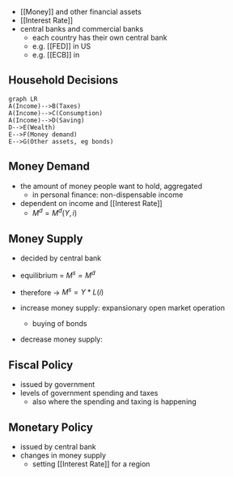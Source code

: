- [[Money]] and other financial assets
- [[Interest Rate]]
- central banks and commercial banks
	- each country has their own central bank
	- e.g. [[FED]] in US
	- e.g. [[ECB]] in

## Household Decisions
```mermaid
graph LR
A(Income)-->B(Taxes)
A(Income)-->C(Consumption)
A(Income)-->D(Saving)
D-->E(Wealth)
E-->F(Money demand)
E-->G(Other assets, eg bonds)
```

## Money Demand
- the amount of money people want to hold, aggregated
	- in personal finance: non-dispensable income
- dependent on income and [[Interest Rate]]
	- $M^{d} = M^{d}(Y, i)$

## Money Supply
- decided by central bank
- equilibrium = $M^{s} = M^{d}$
- therefore -> $M^{s} = Y * L(i)$

- increase money supply: expansionary open market operation
	- buying of bonds
- decrease money supply: 

## Fiscal Policy
- issued by government
- levels of government spending and taxes
	- also where the spending and taxing is happening

## Monetary Policy
- issued by central bank
- changes in money supply
	- setting [[Interest Rate]] for a region